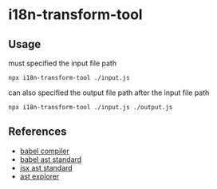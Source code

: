 # i18n-transform-tool

## Usage

must specified the input file path

```shell
npx i18n-transform-tool ./input.js
```

can also specified the output file path after the input file path

```shell
npx i18n-transform-tool ./input.js ./output.js
```

## References

- [babel compiler](https://babeljs.io/)
- [babel ast standard](https://github.com/babel/babel/blob/main/packages/babel-parser/ast/spec.md)
- [jsx ast standard](https://github.com/babel/babel/blob/main/packages/babel-parser/ast/spec.md)
- [ast explorer](https://astexplorer.net/)
